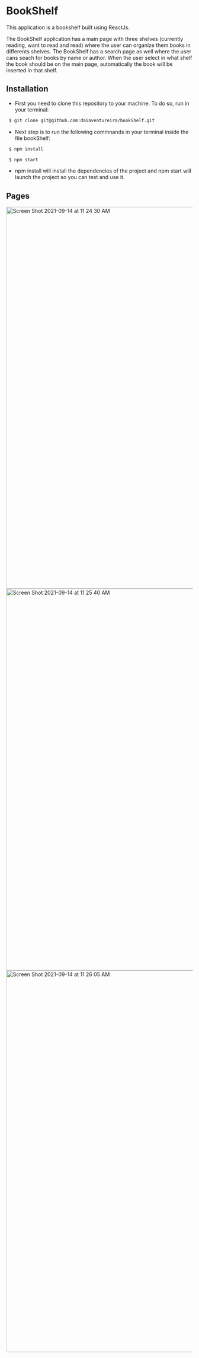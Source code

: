 # BookShelf

This application is a bookshelf built using ReactJs.

The BookShelf application has a main page with three shelves (currently reading, want to read and read) where the user can organize them books in differents shelves. The BookShelf has a search page as well where the user cans seach for books by name or author. When the user select in what shelf the book should be on the main page, automatically the book will be inserted in that shelf.

## Installation 

* First you need to clone this repository to your machine. To do so, run in your terminal: 

```bash 
 $ git clone git@github.com:daiaventureira/bookShelf.git
```
* Next step is to run the following commnands in your terminal inside the file bookShelf: 

```bash
 $ npm install 
```

```bash 
 $ npm start 
```

* npm install will install the dependencies of the project and npm start will launch the project so you can test and use it.

## Pages 

<img width="1030" alt="Screen Shot 2021-09-14 at 11 24 30 AM" src="https://user-images.githubusercontent.com/44145146/133286623-532024a1-3cd5-4838-ae14-56c8f517a54e.png">


<img width="1030" alt="Screen Shot 2021-09-14 at 11 25 40 AM" src="https://user-images.githubusercontent.com/44145146/133286724-2dc7a90d-e9c2-4fe1-b403-0272c151a6f7.png">


<img width="1030" alt="Screen Shot 2021-09-14 at 11 26 05 AM" src="https://user-images.githubusercontent.com/44145146/133286814-603777d2-e62c-4d62-9413-de9252191f2b.png">




